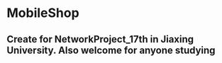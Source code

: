 # MobileShop
Create for NetworkProject_17th in Jiaxing University. Also welcome for anyone studying
-------------------------------------------------------------------------------------------------------------------------------------------

